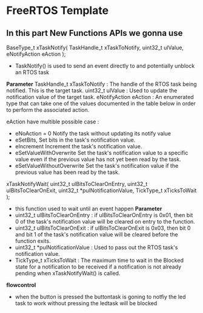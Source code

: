 # FreeRTOS Template

## In this part New Functions APIs we gonna use
BaseType_t xTaskNotify( TaskHandle_t xTaskToNotify,
                         uint32_t ulValue,
                         eNotifyAction eAction );
                         
- TaskNotify() is used to send an event directly to and potentially unblock an RTOS task

 **Parameter**
TaskHandle_t xTaskToNotify : The handle of the RTOS task being notified. This is the target task.
uint32_t ulValue : Used to update the notification value of the target task. 
eNotifyAction eAction : An enumerated type that can take one of the values documented in the table below in order to perform the associated action.

eAction have multible possible case :
- eNoAction = 0  Notify the task without updating its notify value
- eSetBits,	Set bits in the task's notification value. 
- eIncrement  Increment the task's notification value. 
- eSetValueWithOverwrite  Set the task's notification value to a specific value even if the previous value has not yet been read by the task. 
- eSetValueWithoutOverwrite Set the task's notification value if the previous value has been read by the task. 

xTaskNotifyWait( uint32_t ulBitsToClearOnEntry,
                             uint32_t ulBitsToClearOnExit,
                             uint32_t *pulNotificationValue,
                             TickType_t xTicksToWait );
- this function used to wait until an event happen
 **Parameter**
 - uint32_t ulBitsToClearOnEntry : if ulBitsToClearOnEntry is 0x01, then bit 0 of the task's notification value will be cleared on entry to the function.
 - uint32_t ulBitsToClearOnExit : if ulBitsToClearOnExit is 0x03, then bit 0 and bit 1 of the task's notification value will be cleared before the function exits.
 - uint32_t *pulNotificationValue : Used to pass out the RTOS task's notification value. 
 - TickType_t xTicksToWait : The maximum time to wait in the Blocked state for a notification to be received if a notification is not already pending when xTaskNotifyWait() is called.

__flowcontrol__
- when the button is pressed the buttontask is goning to notfiy the led task to work without pressing the ledtask will be blocked 
